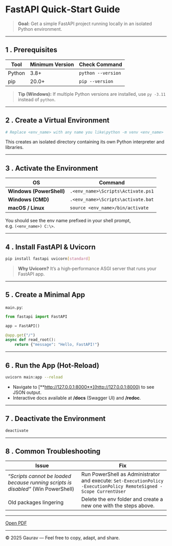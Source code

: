 # FastAPI Quick‑Start Guide

> **Goal:** Get a simple FastAPI project running locally in an isolated Python environment.

---

## 1 . Prerequisites

| Tool   | Minimum Version | Check Command      |
| ------ | --------------- | ------------------ |
| Python | 3.8+            | `python --version` |
| pip    | 20.0+           | `pip --version`    |

> **Tip (Windows):** If multiple Python versions are installed, use `py -3.11` instead of `python`.

---

## 2 . Create a Virtual Environment

```bash
# Replace <env_name> with any name you like\python -m venv <env_name>
```

This creates an isolated directory containing its own Python interpreter and libraries.

---

## 3 . Activate the Environment

| OS                       | Command                            |
| ------------------------ | ---------------------------------- |
| **Windows (PowerShell)** | `.<env_name>\Scripts\Activate.ps1` |
| **Windows (CMD)**        | `.<env_name>\Scripts\activate.bat` |
| **macOS / Linux**        | `source <env_name>/bin/activate`   |

You should see the env name prefixed in your shell prompt, e.g. `(<env_name>) C:\>`.

---

## 4 . Install FastAPI & Uvicorn

```bash
pip install fastapi uvicorn[standard]
```

> **Why Uvicorn?** It’s a high‑performance ASGI server that runs your FastAPI app.

---

## 5 . Create a Minimal App

`main.py`:

```python
from fastapi import FastAPI

app = FastAPI()

@app.get("/")
async def read_root():
    return {"message": "Hello, FastAPI!"}
```

---

## 6 . Run the App (Hot‑Reload)

```bash
uvicorn main:app --reload
```

- Navigate to [**http://127.0.0.1:8000**](http://127.0.0.1:8000) to see JSON output.
- Interactive docs available at **/docs** (Swagger UI) and **/redoc**.

---

## 7 . Deactivate the Environment

```bash
deactivate
```

---

## 8 . Common Troubleshooting

| Issue                                                                             | Fix                                                                                                                 |
| --------------------------------------------------------------------------------- | ------------------------------------------------------------------------------------------------------------------- |
| *“Scripts cannot be loaded because running scripts is disabled”* (Win PowerShell) | Run PowerShell as Administrator and execute: `Set-ExecutionPolicy -ExecutionPolicy RemoteSigned -Scope CurrentUser` |
| Old packages lingering                                                            | Delete the env folder and create a new one with the steps above.                                                    |

---

[Open PDF](fastapi.pdf)

---

© 2025 Gaurav — Feel free to copy, adapt, and share.

